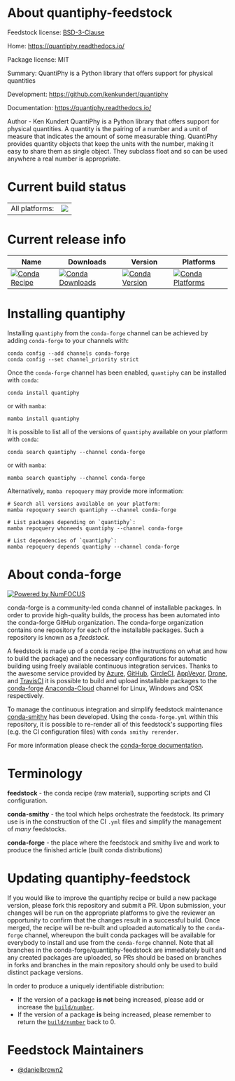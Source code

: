 About quantiphy-feedstock
=========================

Feedstock license: [BSD-3-Clause](https://github.com/conda-forge/quantiphy-feedstock/blob/main/LICENSE.txt)

Home: https://quantiphy.readthedocs.io/

Package license: MIT

Summary: QuantiPhy is a Python library that offers support for physical quantities

Development: https://github.com/kenkundert/quantiphy

Documentation: https://quantiphy.readthedocs.io/

Author - Ken Kundert
QuantiPhy is a Python library that offers support for physical quantities.
A quantity is the pairing of a number and a unit of measure that indicates
the amount of some measurable thing. QuantiPhy provides quantity objects
that keep the units with the number, making it easy to share them as single
object. They subclass float and so can be used anywhere a real number is
appropriate.


Current build status
====================


<table><tr><td>All platforms:</td>
    <td>
      <a href="https://dev.azure.com/conda-forge/feedstock-builds/_build/latest?definitionId=18854&branchName=main">
        <img src="https://dev.azure.com/conda-forge/feedstock-builds/_apis/build/status/quantiphy-feedstock?branchName=main">
      </a>
    </td>
  </tr>
</table>

Current release info
====================

| Name | Downloads | Version | Platforms |
| --- | --- | --- | --- |
| [![Conda Recipe](https://img.shields.io/badge/recipe-quantiphy-green.svg)](https://anaconda.org/conda-forge/quantiphy) | [![Conda Downloads](https://img.shields.io/conda/dn/conda-forge/quantiphy.svg)](https://anaconda.org/conda-forge/quantiphy) | [![Conda Version](https://img.shields.io/conda/vn/conda-forge/quantiphy.svg)](https://anaconda.org/conda-forge/quantiphy) | [![Conda Platforms](https://img.shields.io/conda/pn/conda-forge/quantiphy.svg)](https://anaconda.org/conda-forge/quantiphy) |

Installing quantiphy
====================

Installing `quantiphy` from the `conda-forge` channel can be achieved by adding `conda-forge` to your channels with:

```
conda config --add channels conda-forge
conda config --set channel_priority strict
```

Once the `conda-forge` channel has been enabled, `quantiphy` can be installed with `conda`:

```
conda install quantiphy
```

or with `mamba`:

```
mamba install quantiphy
```

It is possible to list all of the versions of `quantiphy` available on your platform with `conda`:

```
conda search quantiphy --channel conda-forge
```

or with `mamba`:

```
mamba search quantiphy --channel conda-forge
```

Alternatively, `mamba repoquery` may provide more information:

```
# Search all versions available on your platform:
mamba repoquery search quantiphy --channel conda-forge

# List packages depending on `quantiphy`:
mamba repoquery whoneeds quantiphy --channel conda-forge

# List dependencies of `quantiphy`:
mamba repoquery depends quantiphy --channel conda-forge
```


About conda-forge
=================

[![Powered by
NumFOCUS](https://img.shields.io/badge/powered%20by-NumFOCUS-orange.svg?style=flat&colorA=E1523D&colorB=007D8A)](https://numfocus.org)

conda-forge is a community-led conda channel of installable packages.
In order to provide high-quality builds, the process has been automated into the
conda-forge GitHub organization. The conda-forge organization contains one repository
for each of the installable packages. Such a repository is known as a *feedstock*.

A feedstock is made up of a conda recipe (the instructions on what and how to build
the package) and the necessary configurations for automatic building using freely
available continuous integration services. Thanks to the awesome service provided by
[Azure](https://azure.microsoft.com/en-us/services/devops/), [GitHub](https://github.com/),
[CircleCI](https://circleci.com/), [AppVeyor](https://www.appveyor.com/),
[Drone](https://cloud.drone.io/welcome), and [TravisCI](https://travis-ci.com/)
it is possible to build and upload installable packages to the
[conda-forge](https://anaconda.org/conda-forge) [Anaconda-Cloud](https://anaconda.org/)
channel for Linux, Windows and OSX respectively.

To manage the continuous integration and simplify feedstock maintenance
[conda-smithy](https://github.com/conda-forge/conda-smithy) has been developed.
Using the ``conda-forge.yml`` within this repository, it is possible to re-render all of
this feedstock's supporting files (e.g. the CI configuration files) with ``conda smithy rerender``.

For more information please check the [conda-forge documentation](https://conda-forge.org/docs/).

Terminology
===========

**feedstock** - the conda recipe (raw material), supporting scripts and CI configuration.

**conda-smithy** - the tool which helps orchestrate the feedstock.
                   Its primary use is in the construction of the CI ``.yml`` files
                   and simplify the management of *many* feedstocks.

**conda-forge** - the place where the feedstock and smithy live and work to
                  produce the finished article (built conda distributions)


Updating quantiphy-feedstock
============================

If you would like to improve the quantiphy recipe or build a new
package version, please fork this repository and submit a PR. Upon submission,
your changes will be run on the appropriate platforms to give the reviewer an
opportunity to confirm that the changes result in a successful build. Once
merged, the recipe will be re-built and uploaded automatically to the
`conda-forge` channel, whereupon the built conda packages will be available for
everybody to install and use from the `conda-forge` channel.
Note that all branches in the conda-forge/quantiphy-feedstock are
immediately built and any created packages are uploaded, so PRs should be based
on branches in forks and branches in the main repository should only be used to
build distinct package versions.

In order to produce a uniquely identifiable distribution:
 * If the version of a package **is not** being increased, please add or increase
   the [``build/number``](https://docs.conda.io/projects/conda-build/en/latest/resources/define-metadata.html#build-number-and-string).
 * If the version of a package **is** being increased, please remember to return
   the [``build/number``](https://docs.conda.io/projects/conda-build/en/latest/resources/define-metadata.html#build-number-and-string)
   back to 0.

Feedstock Maintainers
=====================

* [@danielbrown2](https://github.com/danielbrown2/)

